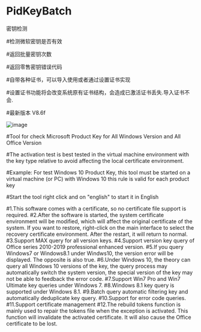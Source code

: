 # PidKeyBatch
密钥检测

#检测微软密钥是否有效

#返回批量密钥次数

#返回零售密钥错误代码

#自带各种证书，可以导入使用或者通过设置证书实现

#设置证书功能将会改变系统原有证书结构，会造成已激活证书丢失.导入证书不会.

#最新版本 V8.6f

![image](https://github.com/laomms/PidKeyBatch/blob/master/pidkey.png)

#Tool for check Microsoft Product Key for All Windows Version and All Office Version

#The activation test is best tested in the virtual machine environment with the key type relative to avoid affecting the local certificate environment.

#Example: For test Windows 10 Product Key, this tool must be started on a virtual machine (or PC) with Windows 10 this rule is valid for each product key

#Start the tool right click and on "english" to start it in English

#1.This software comes with a certificate, so no certificate file support is required.
#2.After the software is started, the system certificate environment will be modified, which will affect the original certificate of the system. If you want to restore, right-click on the main interface to select the recovery certificate environment. After the restart, it will return to normal.
#3.Support MAX query for all version keys.
#4.Support version key query of Office series 2010-2019 professional enhanced version.
#5.If you query Windows7 or Windows8.1 under Windws10, the version error will be displayed. The opposite is also true.
#6.Under Windows 10, the theory can query all Windows 10 versions of the key, the query process may automatically switch the system version, the special version of the key may not be able to feedback the error code.
#7.Support Win7 Pro and Win7 Ultimate key queries under Windows 7.
#8.Windows 8.1 key query is supported under Windows 8.1.
#9.Batch query automatic filtering key and automatically deduplicate key query.
#10.Support for error code queries.
#11.Support certificate management
#12.The rebuild tokens function is mainly used to repair the tokens file when the exception is activated. This function will invalidate the activated certificate. It will also cause the Office certificate to be lost.

